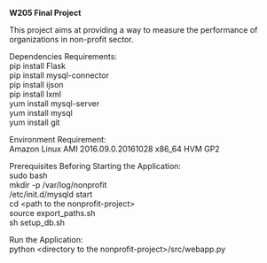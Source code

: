 **W205 Final Project**

This project aims at providing a way to measure the performance of organizations in non-profit sector.  

Dependencies Requirements:  
pip install Flask  
pip install mysql-connector  
pip install ijson  
pip install lxml  
yum install mysql-server  
yum install mysql  
yum install git  

Environment Requirement:  
Amazon Linux AMI 2016.09.0.20161028 x86_64 HVM GP2  

Prerequisites Beforing Starting the Application:  
sudo bash  
mkdir -p /var/log/nonprofit  
/etc/init.d/mysqld start  
cd \<path to the nonprofit-project\>  
source export_paths.sh  
sh setup_db.sh  

Run the Application:  
python \<directory to the nonprofit-project\>/src/webapp.py
